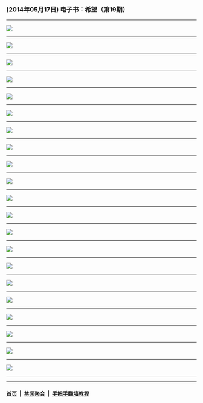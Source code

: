 ### (2014年05月17日) 电子书：希望（第19期）

---

<img src="http://qikan.minghui.org/mhqkpage/qikanimage/2014/05/16/xw-19-read1-online1.png"/><hr/>
<img src="http://qikan.minghui.org/mhqkpage/qikanimage/2014/05/16/xw-19-read1-online2.png"/><hr/>
<img src="http://qikan.minghui.org/mhqkpage/qikanimage/2014/05/16/xw-19-read1-online3.png"/><hr/>
<img src="http://qikan.minghui.org/mhqkpage/qikanimage/2014/05/16/xw-19-read1-online4.png"/><hr/>
<img src="http://qikan.minghui.org/mhqkpage/qikanimage/2014/05/16/xw-19-read1-online5.png"/><hr/>
<img src="http://qikan.minghui.org/mhqkpage/qikanimage/2014/05/16/xw-19-read1-online6.png"/><hr/>
<img src="http://qikan.minghui.org/mhqkpage/qikanimage/2014/05/16/xw-19-read1-online7.png"/><hr/>
<img src="http://qikan.minghui.org/mhqkpage/qikanimage/2014/05/16/xw-19-read1-online8.png"/><hr/>
<img src="http://qikan.minghui.org/mhqkpage/qikanimage/2014/05/16/xw-19-read1-online9.png"/><hr/>
<img src="http://qikan.minghui.org/mhqkpage/qikanimage/2014/05/16/xw-19-read1-online10.png"/><hr/>
<img src="http://qikan.minghui.org/mhqkpage/qikanimage/2014/05/16/xw-19-read1-online11.png"/><hr/>
<img src="http://qikan.minghui.org/mhqkpage/qikanimage/2014/05/16/xw-19-read1-online12.png"/><hr/>
<img src="http://qikan.minghui.org/mhqkpage/qikanimage/2014/05/16/xw-19-read1-online13.png"/><hr/>
<img src="http://qikan.minghui.org/mhqkpage/qikanimage/2014/05/16/xw-19-read1-online14.png"/><hr/>
<img src="http://qikan.minghui.org/mhqkpage/qikanimage/2014/05/16/xw-19-read1-online15.png"/><hr/>
<img src="http://qikan.minghui.org/mhqkpage/qikanimage/2014/05/16/xw-19-read1-online16.png"/><hr/>
<img src="http://qikan.minghui.org/mhqkpage/qikanimage/2014/05/16/xw-19-read1-online17.png"/><hr/>
<img src="http://qikan.minghui.org/mhqkpage/qikanimage/2014/05/16/xw-19-read1-online18.png"/><hr/>
<img src="http://qikan.minghui.org/mhqkpage/qikanimage/2014/05/16/xw-19-read1-online19.png"/><hr/>
<img src="http://qikan.minghui.org/mhqkpage/qikanimage/2014/05/16/xw-19-read1-online20.png"/><hr/>
<img src="http://qikan.minghui.org/mhqkpage/qikanimage/2014/05/16/xw-19-read1-online21.png"/><hr/>


---

#### [首页](../../../..) &nbsp;|&nbsp; [禁闻聚合](https://github.com/gfw-breaker/banned-news) &nbsp;|&nbsp; [手把手翻墙教程](https://github.com/gfw-breaker/guides) 